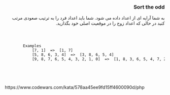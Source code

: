 <div dir="rtl">
<h3>Sort the odd</h3>
به شما آرایه ای از اعداد داده می شود. شما باید اعداد فرد را به ترتیب صعودی مرتب کنید در حالی که اعداد زوج را در موقعیت اصلی خود بگذارید.
<br>

<br>


</div>
<code>
    <pre>
        Examples
            [7, 1]  =>  [1, 7]
            [5, 8, 6, 3, 4]  =>  [3, 8, 6, 5, 4]
            [9, 8, 7, 6, 5, 4, 3, 2, 1, 0]  =>  [1, 8, 3, 6, 5, 4, 7, 2, 9, 0]
    </pre>
</code>
<br>
<br>
https://www.codewars.com/kata/578aa45ee9fd15ff4600090d/php